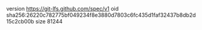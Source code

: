 version https://git-lfs.github.com/spec/v1
oid sha256:26220c782775bf049234f8e3880d7803c6fc435d1faf32437b8db2d15c2cb00b
size 81244
